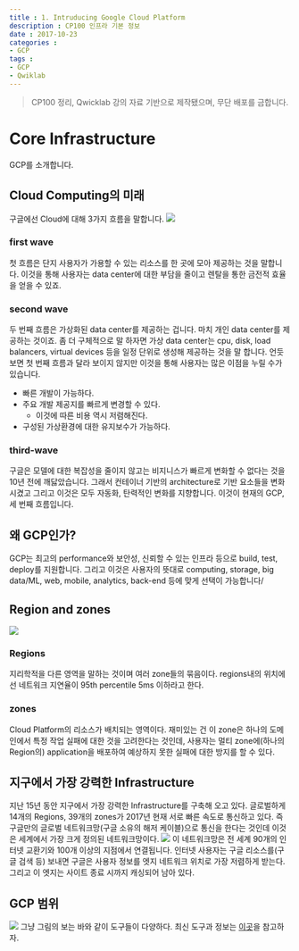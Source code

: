```yaml
---
title : 1. Intruducing Google Cloud Platform
description : CP100 인프라 기본 정보
date : 2017-10-23
categories :
- GCP
tags :
- GCP
- Qwiklab
---
```


> CP100 정리, Qwicklab 강의 자료 기반으로 제작됐으며, 무단 배포를 금합니다.


# Core Infrastructure
GCP를 소개합니다.

## Cloud Computing의 미래
구글에선 Cloud에 대해 3가지 흐름을 말합니다.
![](https://github.com/beyondat/beyondat.github.io/blob/master/images/2017-10/cp100-1-1.png?raw=true)
### first wave
첫 흐름은 단지 사용자가 가용할 수 있는 리소스를 한 곳에 모아 제공하는 것을 말합니다.
이것을 통해 사용자는 data center에 대한 부담을 줄이고 렌탈을 통한 금전적 효율을 얻을 수 있죠.
### second wave
두 번째 흐름은 가상화된 data center를 제공하는 겁니다. 마치 개인 data center를 제공하는 것이죠. 좀 더 구체적으로 말 하자면 가상 data center는 cpu, disk, load balancers, virtual devices 등을 일정 단위로 생성해 제공하는 것을 말 합니다.
언듯 보면 첫 번째 흐름과 달라 보이지 않지만 이것을 통해 사용자는 많은 이점을 누릴 수가 있습니다.
- 빠른 개발이 가능하다.
- 주요 개발 제공지를 빠르게 변경할 수 있다.
  - 이것에 따른 비용 역시 저렴해진다.
- 구성된 가상환경에 대한 유지보수가 가능하다.
### third-wave
구글은 모델에 대한 복잡성을 줄이지 않고는 비지니스가 빠르게 변화할 수 없다는 것을 10년 전에 깨닳았습니다. 그래서 컨테이너 기반의 architecture로 기반 요소들을 변화 시겼고 그리고 이것은 모두 자동화, 탄력적인 변화를 지향합니다. 이것이 현재의 GCP, 세 번째 흐름입니다.

## 왜 GCP인가?
GCP는 최고의 performance와 보안성, 신뢰할 수 있는 인프라 등으로 build, test, deploy를 지원합니다. 그리고 이것은 사용자의 뜻대로 computing, storage, big data/ML, web, mobile, analytics, back-end 등에 맞게 선택이 가능합니다/

## Region and zones
![](https://github.com/beyondat/beyondat.github.io/blob/master/images/2017-10/cp100-1-2.png?raw=true)
### Regions
지리학적을 다른 영역을 말하는 것이며 여러 zone들의 묶음이다.
regions내의 위치에선 네트워크 지연율이 95th percentile 5ms 이하라고 한다.
### zones
Cloud Platform의 리소스가 배치되는 영역이다.
재미있는 건 이 zone은 하나의 도메인에서 특정 작업 실패에 대한 것을 고려한다는 것인데, 사용자는 멀티 zone에(하나의 Region의) application을 배포하여 예상하지 못한 실패에 대한 방지를 할 수 있다.

## 지구에서 가장 강력한 Infrastructure
지난 15년 동안 지구에서 가장 강력한 Infrastructure를 구축해 오고 있다. 글로벌하게 14개의 Regions, 39개의 zones가 2017년 현재 서로 빠른 속도로 통신하고 있다.
즉 구글만의 글로벌 네트워크망(구글 소유의 해저 케이블)으로 통신을 한다는 것인데 이것은 세계에서 가장 크게 정의된 네트워크망이다.
![](https://github.com/beyondat/beyondat.github.io/blob/master/images/2017-10/cp100-1-3.png?raw=true)
이 네트워크망은 전 세계 90개의 인터넷 교환기와 100개 이상의 지점에서 연결됩니다.
인터넷 사용자는 구글 리소스를(구글 검색 등) 보내면 구글은 사용자 정보를 엣지 네트워크 위치로 가장 저렴하게 받는다. 그리고 이 엣지는 사이트 종료 시까지 캐싱되어 남아 있다.

## GCP 범위
![](https://github.com/beyondat/beyondat.github.io/blob/master/images/2017-10/cp100-1-5.png?raw=true)
그냥 그림의 보는 바와 같이 도구들이 다양하다.
최신 도구과 정보는 [이곳](https://cloud.google.com/products/)을 참고하자.
